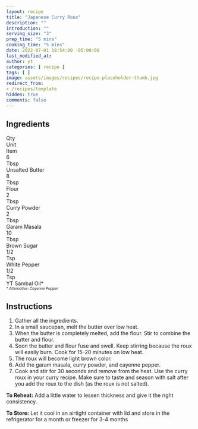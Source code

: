 ```yaml
---
layout: recipe
title: "Japanese Curry Roux"
description: ""
introduction: ""
serving_size: "3"
prep_time: "5 mins"
cooking_time: "5 mins"
date: 2022-07-01 18:54:00 -05:00:00
last_modified_at:
author: yt
categories: [ recipe ]
tags: [ ]
image: assets/images/recipes/recipe-placeholder-thumb.jpg
redirect_from:
- /recipes/template
hidden: true
comments: false
---
```


<div class="container">
  <div class="row">
    <div class="col-lg-5 mt-3">
      <h2 class="mt-0 p-1 text-center text-white bg-dark">Ingredients</h2>
      <div class="container">
        <div class="row text-white bg-secondary font-weight-bold">
          <div class="col-lg-2">Qty</div>
          <div class="col-lg-3">Unit</div>
          <div class="col-lg-7">Item</div>
        </div>
        <div class="row"><div class="col-lg-2">6</div><div class="col-lg-3">Tbsp</div><div
            class="col-lg-7">Unsalted Butter</div></div>
        <div class="row"><div class="col-lg-2">8</div><div class="col-lg-3">Tbsp</div><div
            class="col-lg-7">Flour</div></div>
        <div class="row"><div class="col-lg-2">2</div><div class="col-lg-3">Tbsp</div><div
            class="col-lg-7">Curry Powder</div></div>
        <div class="row"><div class="col-lg-2">2</div><div class="col-lg-3">Tbsp</div><div
            class="col-lg-7">Garam Masala</div></div>
        <div class="row"><div class="col-lg-2">10</div><div class="col-lg-3">Tbsp</div><div
            class="col-lg-7">Brown Sugar</div></div>
        <div class="row"><div class="col-lg-2">1/2</div><div class="col-lg-3">Tsp</div><div
            class="col-lg-7">White Pepper</div></div>
        <div class="row"><div class="col-lg-2">1/2</div><div class="col-lg-3">Tsp</div><div
            class="col-lg-7">YT Sambal Oil*</div></div>
        <div class="row"><div class="col-lg-12"><small><small><em>* Alternative:
                  Cayenne Pepper</em></small></small></div></div>
      </div>
    </div>
    <div class="col-lg-7 mt-3">
      <h2 class="mt-0 p-1 text-center text-white bg-dark">Instructions</h2>
      <ol>
        <li>Gather all the ingredients.</li>
        <li>In a small saucepan, melt the butter over low heat.</li>
        <li>When the butter is completely melted, add the flour. Stir to combine
          the butter and flour.</li>
        <li>Soon the butter and flour fuse and swell. Keep stirring because the
          roux will easily burn. Cook for 15-20 minutes on low heat. </li>
        <li>The roux will become light brown color.</li>
        <li>Add the garam masala, curry powder, and cayenne pepper.</li>
        <li>Cook and stir for 30 seconds and remove from the heat. Use the curry
          roux in your curry recipe. Make sure to taste and season with salt
          after you add the roux to the dish (as the roux is not salted).</li>
      </ol>
      <p><strong>To Reheat:</strong> Add a little water to lessen thickness and
        give it the right consistency.</p>
      <p><strong>To Store:</strong> Let it cool in an airtight container with
        lid and store in the refrigerator for a month or freezer for 3-4 months</p>
    </div>
  </div>
</div>
<p>&nbsp;</p>
<p>&nbsp;</p>